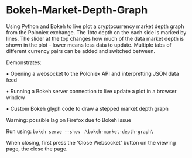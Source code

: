 # Bokeh-Market-Depth-Graph
Using Python and Bokeh to live plot a cryptocurrency market depth graph from the Poloniex exchange.
The 1btc depth on the each side is marked by lines.
The slider at the top changes how much of the data market depth is shown in the plot - lower means less data to update.
Multiple tabs of different currency pairs can be added and switched between.

Demonstrates:

• Opening a websocket to the Poloniex API and interpretting JSON data feed

• Running a Bokeh server connection to live update a plot in a browser window

• Custom Bokeh glyph code to draw a stepped market depth graph

Warning: possible lag on Firefox due to Bokeh issue

Run using:
`bokeh serve --show .\bokeh-market-depth-graph\`

When closing, first press the 'Close Websocket' button on the viewing page, the close the page.
